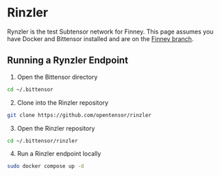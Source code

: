 # Rinzler

Rynzler is the test Subtensor network for Finney. This page assumes you have Docker and Bittensor installed and are on the [Finney branch](SwitchingBranches.md).

## Running a Rynzler Endpoint

1. Open the Bittensor directory
```bash
cd ~/.bittensor
```

2. Clone into the Rinzler repository
```bash
git clone https://github.com/opentensor/rinzler
```

3. Open the Rinzler repository
```bash
cd ~/.bittensor/rinzler
```

4. Run a Rinzler endpoint locally
```bash
sudo docker compose up -d
```

